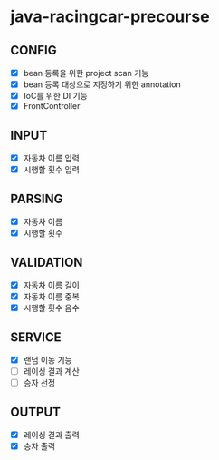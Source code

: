 # java-racingcar-precourse

## CONFIG
- [X] bean 등록을 위한 project scan 기능
- [X] bean 등록 대상으로 지정하기 위한 annotation
- [X] IoC를 위한 DI 기능
- [X] FrontController

## INPUT
- [X] 자동차 이름 입력
- [X] 시행할 횟수 입력

## PARSING
- [X] 자동차 이름
- [X] 시행할 횟수

## VALIDATION
- [X] 자동차 이름 길이
- [X] 자동차 이름 중복
- [X] 시행할 횟수 음수

## SERVICE
- [X] 랜덤 이동 기능
- [ ] 레이싱 결과 계산
- [ ] 승자 선정

## OUTPUT
- [X] 레이싱 결과 출력
- [X] 승자 출력